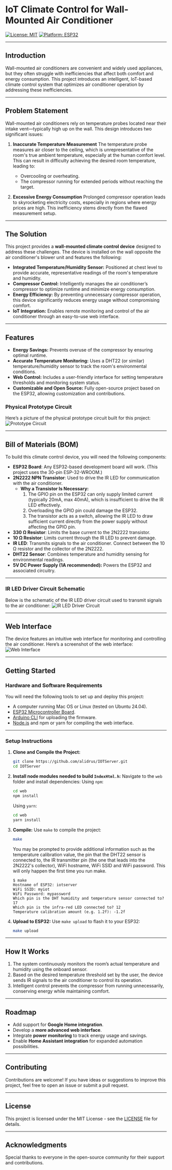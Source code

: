 # IoT Climate Control for Wall-Mounted Air Conditioner

[![License: MIT](https://img.shields.io/badge/License-MIT-yellow.svg)](https://opensource.org/licenses/MIT)
[![Platform: ESP32](https://img.shields.io/badge/Platform-ESP32-blue)](https://espressif.com)

---

## Introduction

Wall-mounted air conditioners are convenient and widely used appliances, but they often struggle with inefficiencies that affect both comfort and energy consumption. This project introduces an intelligent, IoT-based climate control system that optimizes air conditioner operation by addressing these inefficiencies.

---

## Problem Statement

Wall-mounted air conditioners rely on temperature probes located near their intake vent—typically high up on the wall. This design introduces two significant issues:

1. **Inaccurate Temperature Measurement**
   The temperature probe measures air closer to the ceiling, which is unrepresentative of the room's true ambient temperature, especially at the human comfort level. This can result in difficulty achieving the desired room temperature, leading to:
   - Overcooling or overheating.
   - The compressor running for extended periods without reaching the target.

2. **Excessive Energy Consumption**
   Prolonged compressor operation leads to skyrocketing electricity costs, especially in regions where energy prices are high. This inefficiency stems directly from the flawed measurement setup.

---

## The Solution

This project provides a **wall-mounted climate control device** designed to address these challenges. The device is installed on the wall opposite the air conditioner's blower unit and features the following:

- **Integrated Temperature/Humidity Sensor:** Positioned at chest level to provide accurate, representative readings of the room's temperature and humidity.
- **Compressor Control:** Intelligently manages the air conditioner’s compressor to optimize runtime and minimize energy consumption.
- **Energy Efficiency:** By preventing unnecessary compressor operation, this device significantly reduces energy usage without compromising comfort.
- **IoT Integration:** Enables remote monitoring and control of the air conditioner through an easy-to-use web interface.

---

## Features

- **Energy Savings:** Prevents overuse of the compressor by ensuring optimal runtime.
- **Accurate Temperature Monitoring:** Uses a DHT22 (or similar) temperature/humidity sensor to track the room's environmental conditions.
- **Web Control:** Includes a user-friendly interface for setting temperature thresholds and monitoring system status.
- **Customizable and Open Source:** Fully open-source project based on the ESP32, allowing customization and contributions.

### Physical Prototype Circuit
Here’s a picture of the physical prototype circuit built for this project:
![Prototype Circuit](images/project.jpg)

---

## Bill of Materials (BOM)

To build this climate control device, you will need the following components:

- **ESP32 Board**: Any ESP32-based development board will work. (This project uses the 30-pin ESP-32-WROOM.)
- **2N2222 NPN Transistor**: Used to drive the IR LED for communication with the air conditioner.
  - **Why a Transistor Is Necessary:**
    1. The GPIO pin on the ESP32 can only supply limited current (typically 20mA, max 40mA), which is insufficient to drive the IR LED effectively.
    2. Overloading the GPIO pin could damage the ESP32.
    3. The transistor acts as a switch, allowing the IR LED to draw sufficient current directly from the power supply without affecting the GPIO pin.
- **330 Ω Resistor**: Limits the base current to the 2N2222 transistor.
- **10 Ω Resistor**: Limits current through the IR LED to prevent damage.
- **IR LED**: Transmits signals to the air conditioner. Connect between the 10 Ω resistor and the collector of the 2N2222.
- **DHT22 Sensor**: Combines temperature and humidity sensing for environmental readings.
- **5V DC Power Supply (1A recommended):** Powers the ESP32 and associated circuitry.

---

### IR LED Driver Circuit Schematic
Below is the schematic of the IR LED driver circuit used to transmit signals to the air conditioner:
![IR LED Driver Circuit](images/IR_LED_Driver_Circuit.png)

---

## Web Interface

The device features an intuitive web interface for monitoring and controlling the air conditioner.
Here’s a screenshot of the web interface:
![Web Interface](images/web_screenshot.png)

---

## Getting Started

### Hardware and Software Requirements

You will need the following tools to set up and deploy this project:

- A computer running Mac OS or Linux (tested on Ubuntu 24.04).
- [ESP32 Microcontroller Board](https://www.espressif.com/en/products/socs/esp32).
- [Arduino CLI](https://github.com/arduino/arduino-cli) for uploading the firmware.
- [Node.js](https://nodejs.org/en/) and npm or yarn for compiling the web interface.

---

### Setup Instructions

1. **Clone and Compile the Project:**
   ```bash
   git clone https://github.com/alidrus/IOTServer.git
   cd IOTServer
   ```

2. **Install node modules needed to build `IndexHtml.h`:**
   Navigate to the `web` folder and install dependencies:
   Using `npm`:
   ```bash
   cd web
   npm install
   ```
   Using `yarn`:
   ```bash
   cd web
   yarn install
   ```

3. **Compile:**
   Use `make` to compile the project:
   ```bash
   make
   ```
   You may be prompted to provide additional information such as the
   temperature calibration value, the pin that the DHT22 sensor is connected
   to, the IR transmitter pin (the one that leads into the 2N2222's collector),
   WiFi hostname, WiFi SSID and WiFi password. This will only happen the first
   time you run make.
   ```
   $ make
   Hostname of ESP32: iotserver
   WiFi SSID: myiot
   WiFi Password: mypassword
   Which pin is the DHT humidity and temperature sensor connected to? 17
   Which pin is the infra-red LED connected to? 12
   Temperature calibration amount (e.g. 1.2f): -1.2f
   ```

4. **Upload to ESP32:**
   Use `make upload` to flash it to your ESP32:
   ```bash
   make upload
   ```

---

## How It Works

1. The system continuously monitors the room’s actual temperature and humidity using the onboard sensor.
2. Based on the desired temperature threshold set by the user, the device sends IR signals to the air conditioner to control its operation.
3. Intelligent control prevents the compressor from running unnecessarily, conserving energy while maintaining comfort.

---

## Roadmap

- Add support for **Google Home integration**.
- Develop a **more advanced web interface**.
- Integrate **power monitoring** to track energy usage and savings.
- Enable **Home Assistant integration** for expanded automation possibilities.

---

## Contributing

Contributions are welcome! If you have ideas or suggestions to improve this project, feel free to open an issue or submit a pull request.

---

## License

This project is licensed under the MIT License - see the [LICENSE](LICENSE) file for details.

---

## Acknowledgments

Special thanks to everyone in the open-source community for their support and contributions.
